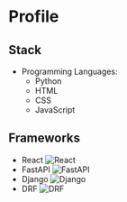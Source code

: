 # Profile

## Stack

- Programming Languages:
  - Python
  - HTML
  - CSS
  - JavaScript

## Frameworks

- React ![React](https://fontawesome.com/icons/react?style=brands)
- FastAPI ![FastAPI](https://fontawesome.com/icons/fastapi?style=brands)
- Django ![Django](https://fontawesome.com/icons/django?style=brands)
- DRF ![DRF](https://fontawesome.com/icons/python?style=brands)
